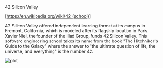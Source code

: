 42 Silicon Valley 

[https://en.wikipedia.org/wiki/42_(school)]

42 Silicon Valley offered independent learning format at its campus in Fremont, California, which is modeled after its flagship location in Paris. 
Xavier Niel, the founder of the Iliad Group, funds 42 Silicon Valley. 
This software engineering school takes its name from the book "The Hitchhiker's Guide to the Galaxy" where the answer to "the ultimate question of life, the universe, and everything" is the number 42.


![plot](https://github.com/SlipShabby/42SiliconValley/blob/master/IMG_2786.jpg)